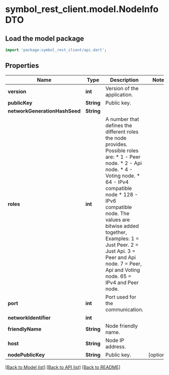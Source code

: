 # symbol_rest_client.model.NodeInfoDTO

## Load the model package
```dart
import 'package:symbol_rest_client/api.dart';
```

## Properties
Name | Type | Description | Notes
------------ | ------------- | ------------- | -------------
**version** | **int** | Version of the application. | 
**publicKey** | **String** | Public key. | 
**networkGenerationHashSeed** | **String** |  | 
**roles** | **int** | A number that defines the different roles the node provides. Possible roles are: * 1 - Peer node. * 2 - Api node. * 4 - Voting node. * 64 - IPv4 compatible node * 128 - IPv6 compatible node.  The values are bitwise added together, Examples: 1 = Just Peer. 2 = Just Api. 3 = Peer and Api node. 7 = Peer, Api and Voting node. 65 = IPv4 and Peer node.  | 
**port** | **int** | Port used for the communication. | 
**networkIdentifier** | **int** |  | 
**friendlyName** | **String** | Node friendly name. | 
**host** | **String** | Node IP address. | 
**nodePublicKey** | **String** | Public key. | [optional] 

[[Back to Model list]](../README.md#documentation-for-models) [[Back to API list]](../README.md#documentation-for-api-endpoints) [[Back to README]](../README.md)


